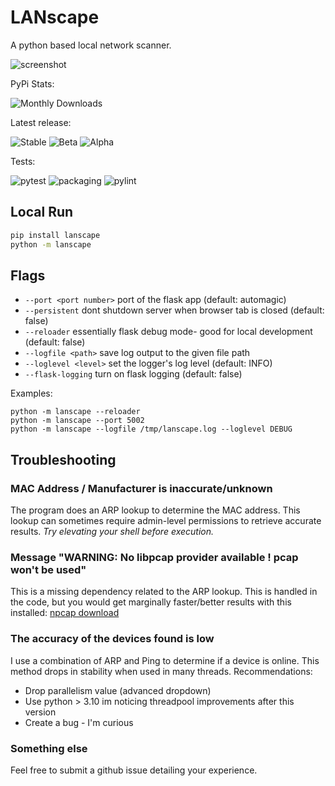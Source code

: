 # LANscape
A python based local network scanner.

![screenshot](https://github.com/user-attachments/assets/7d77741e-3bad-4b6b-a33f-6a392adde23f)


PyPi Stats: 

![Monthly Downloads](https://img.shields.io/pypi/dm/lanscape)

Latest release: 

![Stable](https://img.shields.io/github/v/tag/mdennis281/LANScape?filter=releases%2F*&label=Stable)
![Beta](https://img.shields.io/github/v/tag/mdennis281/LANScape?filter=pre-releases%2F*b*&label=Beta)
![Alpha](https://img.shields.io/github/v/tag/mdennis281/LANScape?filter=pre-releases%2F*a*&label=Alpha)

Tests: 

![pytest](https://img.shields.io/github/actions/workflow/status/mdennis281/LANscape/test.yml?branch=main&label=pytest) 
![packaging](https://img.shields.io/github/actions/workflow/status/mdennis281/LANscape/test-package.yml?label=packaging) 
![pylint](https://img.shields.io/github/actions/workflow/status/mdennis281/LANscape/pylint.yml?branch=main&label=pylint)


## Local Run
```sh
pip install lanscape
python -m lanscape
```

## Flags
 - `--port <port number>` port of the flask app (default: automagic)
 - `--persistent` dont shutdown server when browser tab is closed (default: false)
 - `--reloader` essentially flask debug mode- good for local development (default: false)
 - `--logfile <path>` save log output to the given file path
 - `--loglevel <level>` set the logger's log level (default: INFO)
 - `--flask-logging` turn on flask logging (default: false)

Examples:
```shell
python -m lanscape --reloader
python -m lanscape --port 5002
python -m lanscape --logfile /tmp/lanscape.log --loglevel DEBUG
```

## Troubleshooting

### MAC Address / Manufacturer is inaccurate/unknown
The program does an ARP lookup to determine the MAC address. This lookup
can sometimes require admin-level permissions to retrieve accurate results.
*Try elevating your shell before execution.*

### Message "WARNING: No libpcap provider available ! pcap won't be used"
This is a missing dependency related to the ARP lookup. This is handled in the code, but you would get marginally faster/better results with this installed: [npcap download](https://npcap.com/#download)

### The accuracy of the devices found is low
I use a combination of ARP and Ping to determine if a device is online. This method drops in stability when used in many threads. 
Recommendations:

  - Drop parallelism value (advanced dropdown)
  - Use python > 3.10 im noticing threadpool improvements after this version
  - Create a bug - I'm curious


### Something else
Feel free to submit a github issue detailing your experience.


